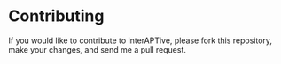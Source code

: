 Contributing
============
If you would like to contribute to interAPTive, please
fork this repository, make your changes, and send me a pull request.
